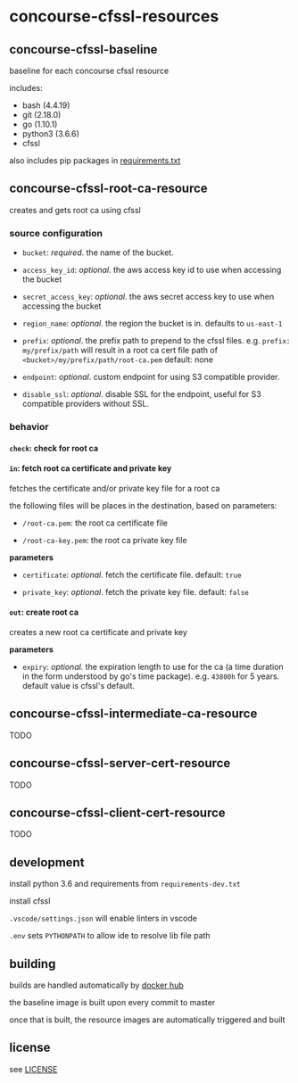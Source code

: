 # concourse-cfssl-resources

## concourse-cfssl-baseline

baseline for each concourse cfssl resource

includes:

- bash (4.4.19)
- git (2.18.0)
- go (1.10.1)
- python3 (3.6.6)
- cfssl

also includes pip packages in [requirements.txt](requirements.txt)

## concourse-cfssl-root-ca-resource

creates and gets root ca using cfssl

### source configuration

- `bucket`: _required_. the name of the bucket.

- `access_key_id`: _optional_. the aws access key id to use when accessing the bucket

- `secret_access_key`: _optional_. the aws secret access key to use when accessing the bucket

- `region_name`: _optional_. the region the bucket is in. defaults to `us-east-1`

- `prefix`: _optional_. the prefix path to prepend to the cfssl files. e.g. `prefix: my/prefix/path` will result in a root ca cert file path of `<bucket>/my/prefix/path/root-ca.pem` default: none

- `endpoint`: _optional_. custom endpoint for using S3 compatible provider.

- `disable_ssl`: _optional_. disable SSL for the endpoint, useful for S3 compatible providers without SSL.

### behavior

#### `check`: check for root ca

#### `in`: fetch root ca certificate and private key

fetches the certificate and/or private key file for a root ca

the following files will be places in the destination, based on parameters:

- `/root-ca.pem`: the root ca certificate file

- `/root-ca-key.pem`: the root ca private key file

**parameters**

- `certificate`: _optional_. fetch the certificate file. default: `true`

- `private_key`: _optional_. fetch the private key file. default: `false`

#### `out`: create root ca

creates a new root ca certificate and private key

**parameters**

- `expiry`: _optional._ the expiration length to use for the ca (a time duration in the form understood by go's time package). e.g. `43800h` for 5 years. default value is cfssl's default.

## concourse-cfssl-intermediate-ca-resource

TODO

## concourse-cfssl-server-cert-resource

TODO

## concourse-cfssl-client-cert-resource

TODO

## development

install python 3.6 and requirements from `requirements-dev.txt`

install cfssl

`.vscode/settings.json` will enable linters in vscode

`.env` sets `PYTHONPATH` to allow ide to resolve lib file path

## building

builds are handled automatically by [docker hub](https://hub.docker.com)

the baseline image is built upon every commit to master

once that is built, the resource images are automatically triggered and built

## license

see [LICENSE](LICENSE)
